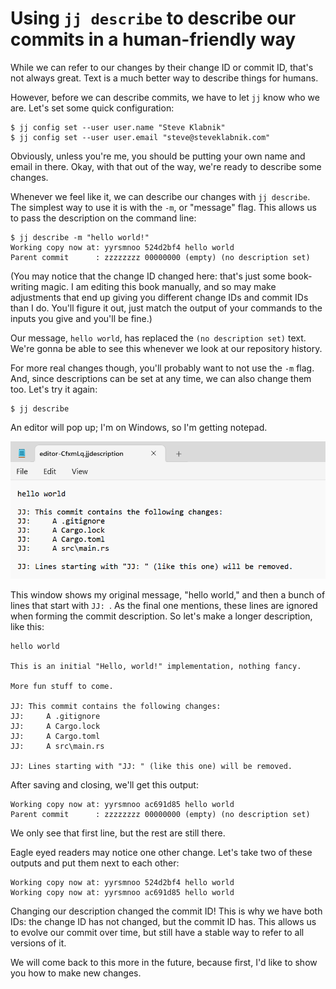# Using `jj describe` to describe our commits in a human-friendly way

While we can refer to our changes by their change ID or commit ID, that's not
always great. Text is a much better way to describe things for humans.

However, before we can describe commits, we have to let `jj` know who we are.
Let's set some quick configuration:

```console
$ jj config set --user user.name "Steve Klabnik"
$ jj config set --user user.email "steve@steveklabnik.com"
```

Obviously, unless you're me, you should be putting your own name and email in
there. Okay, with that out of the way, we're ready to describe some changes.

Whenever we feel like it, we can describe our changes with `jj describe`.
The simplest way to use it is with the `-m`, or "message" flag. This allows us
to pass the description on the command line:

```console
$ jj describe -m "hello world!"
Working copy now at: yyrsmnoo 524d2bf4 hello world
Parent commit      : zzzzzzzz 00000000 (empty) (no description set)
```

(You may notice that the change ID changed here: that's just some book-writing
magic. I am editing this book manually, and so may make adjustments that end up
giving you different change IDs and commit IDs than I do. You'll figure it out,
just match the output of your commands to the inputs you give and you'll be
fine.)

Our message, `hello world`, has replaced the `(no description set)` text. We're
gonna be able to see this whenever we look at our repository history.

For more real changes though, you'll probably want to not use the `-m` flag.
And, since descriptions can be set at any time, we can also change them too.
Let's try it again:

```console
$ jj describe
```

An editor will pop up; I'm on Windows, so I'm getting notepad.

![notepad](../images/describe.png)

This window shows my original message, "hello world," and then
a bunch of lines that start with `JJ: `. As the final one mentions,
these lines are ignored when forming the commit description. So let's
make a longer description, like this:

```text
hello world

This is an initial "Hello, world!" implementation, nothing fancy.

More fun stuff to come.

JJ: This commit contains the following changes:
JJ:     A .gitignore
JJ:     A Cargo.lock
JJ:     A Cargo.toml
JJ:     A src\main.rs

JJ: Lines starting with "JJ: " (like this one) will be removed.
```

After saving and closing, we'll get this output:

```console
Working copy now at: yyrsmnoo ac691d85 hello world
Parent commit      : zzzzzzzz 00000000 (empty) (no description set)
```

We only see that first line, but the rest are still there.

Eagle eyed readers may notice one other change. Let's take two of these outputs
and put them next to each other:

```text
Working copy now at: yyrsmnoo 524d2bf4 hello world
Working copy now at: yyrsmnoo ac691d85 hello world
```

Changing our description changed the commit ID! This is why we have both IDs:
the change ID has not changed, but the commit ID has. This allows us to evolve
our commit over time, but still have a stable way to refer to all versions of it.

We will come back to this more in the future, because first, I'd like to show
you how to make new changes.
